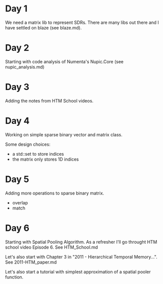 

# Day 1

We need a matrix lib to represent SDRs. There are many libs out there and I have settled on blaze (see blaze.md).

# Day 2

Starting with code analysis of Numenta's Nupic.Core (see nupic_analysis.md)

# Day 3

Adding the notes from HTM School videos.

# Day 4

Working on simple sparse binary vector and matrix class.

Some design choices:

* a std::set to store indices
* the matrix only stores 1D indices

# Day 5

Adding more operations to sparse binary matrix.

* overlap
* match

# Day 6

Starting with Spatial Pooling Algorithm. As a refresher I'll go throught HTM school video Episode 6. See HTM_School.md

Let's also start with Chapter 3 in "2011 - Hierarchical Temporal Memory...". See 2011-HTM_paper.md

Let's also start a tutorial with simplest approximation of a spatial pooler function.

